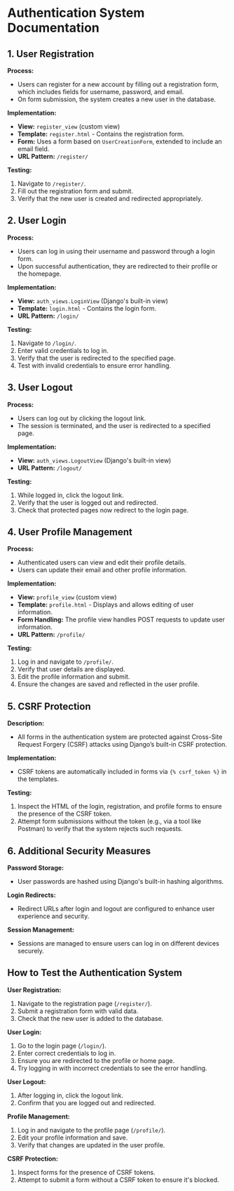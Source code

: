 # Authentication System Documentation

## 1. User Registration

**Process:**

- Users can register for a new account by filling out a registration form, which includes fields for username, password, and email.
- On form submission, the system creates a new user in the database.

**Implementation:**

- **View:** `register_view` (custom view)
- **Template:** `register.html` - Contains the registration form.
- **Form:** Uses a form based on `UserCreationForm`, extended to include an email field.
- **URL Pattern:** `/register/`

**Testing:**

1. Navigate to `/register/`.
2. Fill out the registration form and submit.
3. Verify that the new user is created and redirected appropriately.

## 2. User Login

**Process:**

- Users can log in using their username and password through a login form.
- Upon successful authentication, they are redirected to their profile or the homepage.

**Implementation:**

- **View:** `auth_views.LoginView` (Django's built-in view)
- **Template:** `login.html` - Contains the login form.
- **URL Pattern:** `/login/`

**Testing:**

1. Navigate to `/login/`.
2. Enter valid credentials to log in.
3. Verify that the user is redirected to the specified page.
4. Test with invalid credentials to ensure error handling.

## 3. User Logout

**Process:**

- Users can log out by clicking the logout link.
- The session is terminated, and the user is redirected to a specified page.

**Implementation:**

- **View:** `auth_views.LogoutView` (Django's built-in view)
- **URL Pattern:** `/logout/`

**Testing:**

1. While logged in, click the logout link.
2. Verify that the user is logged out and redirected.
3. Check that protected pages now redirect to the login page.

## 4. User Profile Management

**Process:**

- Authenticated users can view and edit their profile details.
- Users can update their email and other profile information.

**Implementation:**

- **View:** `profile_view` (custom view)
- **Template:** `profile.html` - Displays and allows editing of user information.
- **Form Handling:** The profile view handles POST requests to update user information.
- **URL Pattern:** `/profile/`

**Testing:**

1. Log in and navigate to `/profile/`.
2. Verify that user details are displayed.
3. Edit the profile information and submit.
4. Ensure the changes are saved and reflected in the user profile.

## 5. CSRF Protection

**Description:**

- All forms in the authentication system are protected against Cross-Site Request Forgery (CSRF) attacks using Django’s built-in CSRF protection.

**Implementation:**

- CSRF tokens are automatically included in forms via `{% csrf_token %}` in the templates.

**Testing:**

1. Inspect the HTML of the login, registration, and profile forms to ensure the presence of the CSRF token.
2. Attempt form submissions without the token (e.g., via a tool like Postman) to verify that the system rejects such requests.

## 6. Additional Security Measures

**Password Storage:**

- User passwords are hashed using Django's built-in hashing algorithms.

**Login Redirects:**

- Redirect URLs after login and logout are configured to enhance user experience and security.

**Session Management:**

- Sessions are managed to ensure users can log in on different devices securely.

## How to Test the Authentication System

**User Registration:**

1. Navigate to the registration page (`/register/`).
2. Submit a registration form with valid data.
3. Check that the new user is added to the database.

**User Login:**

1. Go to the login page (`/login/`).
2. Enter correct credentials to log in.
3. Ensure you are redirected to the profile or home page.
4. Try logging in with incorrect credentials to see the error handling.

**User Logout:**

1. After logging in, click the logout link.
2. Confirm that you are logged out and redirected.

**Profile Management:**

1. Log in and navigate to the profile page (`/profile/`).
2. Edit your profile information and save.
3. Verify that changes are updated in the user profile.

**CSRF Protection:**

1. Inspect forms for the presence of CSRF tokens.
2. Attempt to submit a form without a CSRF token to ensure it's blocked.
